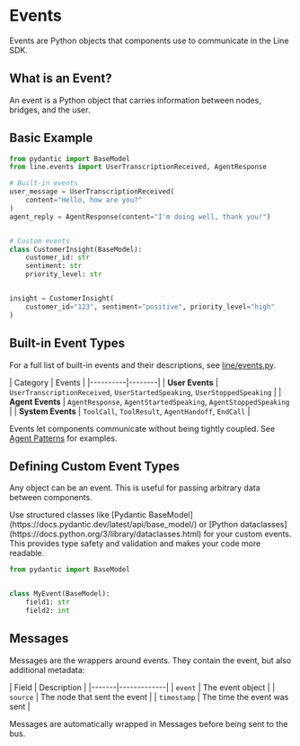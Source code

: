 # Events

Events are Python objects that components use to communicate in the Line SDK.

## What is an Event?

An event is a Python object that carries information between nodes, bridges, and
the user.

## Basic Example

```python
from pydantic import BaseModel
from line.events import UserTranscriptionReceived, AgentResponse

# Built-in events
user_message = UserTranscriptionReceived(
    content="Hello, how are you?"
)
agent_reply = AgentResponse(content="I'm doing well, thank you!")


# Custom events
class CustomerInsight(BaseModel):
    customer_id: str
    sentiment: str
    priority_level: str


insight = CustomerInsight(
    customer_id="123", sentiment="positive", priority_level="high"
)
```

## Built-in Event Types

For a full list of built-in events and their descriptions, see
[line/events.py](https://github.com/cartesia-ai/line/blob/main/line/events.py).

| Category | Events | |----------|--------| |
<Tooltip tip="Events triggered by user actions during the conversation"><strong>User
Events</strong></Tooltip> | `UserTranscriptionReceived`, `UserStartedSpeaking`,
`UserStoppedSpeaking` | |
<Tooltip tip="Events generated by your agent in response to user input"><strong>Agent
Events</strong></Tooltip> | `AgentResponse`, `AgentStartedSpeaking`,
`AgentStoppedSpeaking` | |
<Tooltip tip="Events that control agent behavior and system operations"><strong>System
Events</strong></Tooltip> | `ToolCall`, `ToolResult`, `AgentHandoff`, `EndCall`
|

Events let components communicate without being tightly coupled. See
[Agent Patterns](../agent-patterns/) for examples.

## Defining Custom Event Types

Any object can be an event. This is useful for passing arbitrary data between
components.

<Tip>
Use structured classes like [Pydantic BaseModel](https://docs.pydantic.dev/latest/api/base_model/) or [Python dataclasses](https://docs.python.org/3/library/dataclasses.html) for your custom events. This provides type safety and validation and makes your code more readable.

```python
from pydantic import BaseModel


class MyEvent(BaseModel):
    field1: str
    field2: int
```

</Tip>

## Messages

Messages are the wrappers around events. They contain the event, but also
additional metadata:

| Field | Description | |-------|-------------| | `event` | The event object | |
`source` | The node that sent the event | | `timestamp` | The time the event was
sent |

Messages are automatically wrapped in Messages before being sent to the bus.
